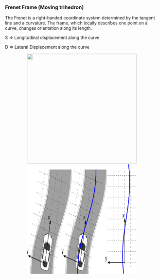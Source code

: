 ### Frenet Frame (Moving trihedron)
The Frenet is a right-handed coordinate system determined by the tangent line and a curvature. 
The frame, which locally describes one point on a curve, changes orientation along its length.


S => Longitudinal displacement along the curve 


D => Lateral Displacement along the curve


<div align="center">
<img src="Images/Dznamic_path.jpg" width=360 height=360>
</div>


<div align="center">
<img src="Images/ref_path.png" width=360 height=360>
</div>
